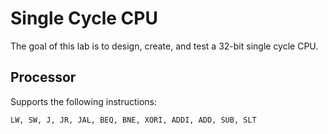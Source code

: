 # Single Cycle CPU

The goal of this lab is to design, create, and test a 32-bit single cycle CPU.


## Processor ##

Supports the following instructions:

	LW, SW, J, JR, JAL, BEQ, BNE, XORI, ADDI, ADD, SUB, SLT
